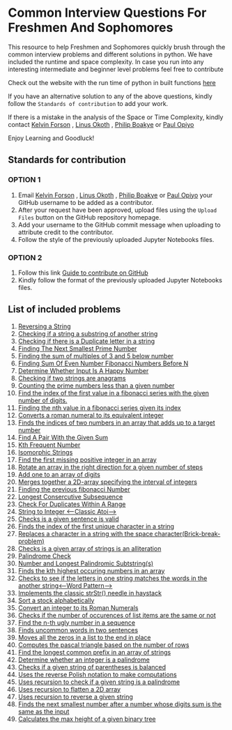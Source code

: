 # Common Interview Questions For Freshmen And Sophomores
This resource to help Freshmen and Sophomores quickly brush through the common interview problems and different solutions in python. We have included the runtime and space complexity. In case you run into any interesting intermediate and beginner level problems feel free to contribute 

Check out the website  with the run time of python in built functions [here](https://wiki.python.org/moin/TimeComplexity)    

If you have an alternative solution to any of the above questions, kindly follow the ```Standards of contribution``` to add your work.

If there is a mistake in the analysis of the Space or Time Complexity, kindly contact [Kelvin Forson](<mailto:KelvinForson2023@u.northwestern.edu>) , [Linus Okoth](<mailto:LinusOkoth2023@u.northwestern.edu>) , [Philip Boakye](<mailto:philip.boakye@minerva.kgi.edu>) or [Paul Opiyo](<mailto:paul.o.otieno@vanderbilt.edu>)

Enjoy Learning and Goodluck!


## Standards for contribution
### OPTION 1
  1. Email [Kelvin Forson](<mailto:KelvinForson2023@u.northwestern.edu>) , [Linus Okoth](<mailto:LinusOkoth2023@u.northwestern.edu>) , [Philip Boakye](<mailto:philip.boakye@minerva.kgi.edu>) or [Paul Opiyo](<mailto:paul.o.otieno@vanderbilt.edu>) your GitHub username to be added as a contributor.
  2. After your request have been approved, upload files using the ```Upload Files``` button on the GitHub repository homepage.
  3. Add your username to the GitHub commit message when uploading to attribute credit to the contributor.
  4. Follow the style of the previously uploaded Jupyter Notebooks files. 
  
### OPTION 2
  1. Follow this link [Guide to contribute on GitHub](https://codeburst.io/a-step-by-step-guide-to-making-your-first-github-contribution-5302260a2940)
  2. Kindly follow the format of the previously uploaded Jupyter Notebooks files.
  
## List of included problems
1. [Reversing a String](https://github.com/Ajuogaaz/Common-Interview-Questions-for-Freshmen-and-Sophomores/blob/master/CheckingIfInSubstring.ipynb)
2. [Checking if a string a substring of another string](https://github.com/Ajuogaaz/Common-Interview-Questions-for-Freshmen-and-Sophomores/blob/master/ReverseString(MicrosoftNewTechnologies%26GoogleSTEP).ipynb)
3. [Checking if there is a Duplicate letter in a string](https://github.com/Ajuogaaz/Common-Interview-Questions-for-Freshmen-and-Sophomores/blob/master/checkDuplicates.ipynb)
4. [Finding The Next Smallest Prime Number](https://github.com/Ajuogaaz/Common-Interview-Questions-for-Freshmen-and-Sophomores/blob/master/FindingTheNextPrimeNumber.ipynb)
5. [Finding the sum of multiples of 3 and 5 below number ](https://github.com/Ajuogaaz/Common-Interview-Questions-for-Freshmen-and-Sophomores/blob/master/Return%20Sum%20of%20all%20Multiples%20of%203%20and%205%20before%20the%20number%20n.ipynb)
6. [Finding Sum Of Even Number Fibonacci Numbers Before N](https://github.com/Ajuogaaz/Common-Interview-Questions-for-Freshmen-and-Sophomores/blob/master/SumOfEvenNumberFibonacciNumbersBeforeN.ipynb)
7. [Determine Whether Input Is A Happy Number](https://github.com/Ajuogaaz/Common-Interview-Questions-for-Freshmen-and-Sophomores/blob/master/DetermineWhetherInputIsAHappyNumber.ipynb)
8. [Checking if two strings are anagrams](https://github.com/Ajuogaaz/Common-Interview-Questions-for-Freshmen-and-Sophomores/blob/master/checkAnagram.ipynb)</br>
9. [Counting the prime numbers less than a given number](https://github.com/Ajuogaaz/Common-Interview-Questions-for-Freshmen-and-Sophomores/blob/master/countPrimes.ipynb)</br>
10. [Find the index of the first value in a fibonacci series with the given number of digits. ](https://github.com/Ajuogaaz/Common-Interview-Questions-for-Freshmen-and-Sophomores/blob/master/indexOfFibonacci.ipynb)</br>
11. [Finding the nth value in a fibonacci series given its index](https://github.com/Ajuogaaz/Common-Interview-Questions-for-Freshmen-and-Sophomores/blob/master/nthFibonacciIndex.ipynb)</br>
12. [Converts a roman numeral to its equivalent integer](https://github.com/Ajuogaaz/Common-Interview-Questions-for-Freshmen-and-Sophomores/blob/master/romanInteger.ipynb)
13. [Finds the indices of two numbers in an array that adds up to a target number](https://github.com/Ajuogaaz/Common-Interview-Questions-for-Freshmen-and-Sophomores/blob/master/twoSum.ipynb)
14. [Find A Pair With the Given Sum](https://github.com/Ajuogaaz/Common-Interview-Questions-for-Freshmen-and-Sophomores/blob/master/%20FindAPairWithGivenSum.ipynb)
15. [Kth Frequent Number](https://github.com/Ajuogaaz/Common-Interview-Questions-for-Freshmen-and-Sophomores/blob/master/%20KthFrequentNumber.ipynb)
16. [Isomorphic Strings](https://github.com/Ajuogaaz/Common-Interview-Questions-for-Freshmen-and-Sophomores/blob/master/IsomorphicStrings.ipynb)
17. [Find the first missing positive integer in an array](https://github.com/Ajuogaaz/Common-Interview-Questions-for-Freshmen-and-Sophomores/blob/master/firstMissingPosInt.ipynb)
18. [Rotate an array in the right direction for a given number of steps](https://github.com/Ajuogaaz/Common-Interview-Questions-for-Freshmen-and-Sophomores/blob/master/rotateArray.ipynb)
19. [Add one to an array of digits](https://github.com/Ajuogaaz/Common-Interview-Questions-for-Freshmen-and-Sophomores/blob/master/plusOne.ipynb)
20. [Merges together a 2D-array specifying the interval of integers](https://github.com/Ajuogaaz/Common-Interview-Questions-for-Freshmen-and-Sophomores/blob/master/mergeOverlappingIntervals.ipynb)
21. [Finding the previous fibonacci Number](https://github.com/Ajuogaaz/Common-Interview-Questions-for-Freshmen-and-Sophomores/blob/master/PreviousFibonacciNumber.ipynb)
22. [Longest Consercutive Subsequence](https://github.com/Ajuogaaz/Common-Interview-Questions-for-Freshmen-and-Sophomores/blob/master/LongestConsercutiveSubsequence.ipynb)
23. [Check For Duplicates Within A Range](https://github.com/Ajuogaaz/Common-Interview-Questions-for-Freshmen-and-Sophomores/blob/master/CheckforDuplicateswithinARange.ipynb)
24. [String to Integer <--Classic Atoi-->](https://github.com/Ajuogaaz/Common-Interview-Questions-for-Freshmen-and-Sophomores/blob/master/atoi.ipynb)
25. [Checks is a given sentence is valid](https://github.com/Ajuogaaz/Common-Interview-Questions-for-Freshmen-and-Sophomores/blob/master/isValidSentence.ipynb)
26. [Finds the index of the first unique character in a string](https://github.com/Ajuogaaz/Common-Interview-Questions-for-Freshmen-and-Sophomores/blob/master/firstUnique.ipynb)
27. [Replaces a character in a string with the space character(Brick-break-problem)](https://github.com/Ajuogaaz/Common-Interview-Questions-for-Freshmen-and-Sophomores/blob/master/brickBreak.ipynb)
28. [Checks is a given array of strings is an alliteration](https://github.com/Ajuogaaz/Common-Interview-Questions-for-Freshmen-and-Sophomores/blob/master/isAlliteration.ipynb)
29. [Palindrome Check](https://github.com/Ajuogaaz/Common-Interview-Questions-for-Freshmen-and-Sophomores/blob/master/isPalindrome.ipynb)
30. [Number and Longest Palindromic Subtstring(s)](https://github.com/Ajuogaaz/Common-Interview-Questions-for-Freshmen-and-Sophomores/blob/master/Number%20and%20Longest%20Palindromic%20Substring(s).py)
31. [Finds the kth highest occuring numbers in an array](https://github.com/Ajuogaaz/Common-Interview-Questions-for-Freshmen-and-Sophomores/blob/master/kthFrequentNumber.ipynb)
32. [Checks to see if the letters in one string matches the words in the another string<--Word Pattern-->](https://github.com/Ajuogaaz/Common-Interview-Questions-for-Freshmen-and-Sophomores/blob/master/wordPattern.ipynb)
33. [Implements the classic strStr() needle in haystack](https://github.com/Ajuogaaz/Common-Interview-Questions-for-Freshmen-and-Sophomores/blob/master/strStr().ipynb)
34. [Sort a stock alphabetically](https://github.com/Ajuogaaz/Common-Interview-Questions-for-Freshmen-and-Sophomores/blob/master/alphabeticalStocks.ipynb)
35. [Convert an integer to its Roman Numerals](https://github.com/Ajuogaaz/Common-Interview-Questions-for-Freshmen-and-Sophomores/blob/master/IntToRoman.ipynb)
36. [Checks if the number of occurences of list items are the same or not](https://github.com/Ajuogaaz/Common-Interview-Questions-for-Freshmen-and-Sophomores/blob/master/uniqueOccurence.ipynb)
37. [Find the n-th ugly number in a sequence](https://github.com/Ajuogaaz/Common-Interview-Questions-for-Freshmen-and-Sophomores/blob/master/UglyNumbers.ipynb)
38. [Finds uncommon words in two sentences](https://github.com/Ajuogaaz/Common-Interview-Questions-for-Freshmen-and-Sophomores/blob/master/uncommonWordsInSentence.ipynb)
39. [Moves all the zeros in a list to the end in place](https://github.com/Ajuogaaz/Common-Interview-Questions-for-Freshmen-and-Sophomores/blob/master/moveZeros.ipynb)
40. [Computes the pascal triangle based on the number of rows](https://github.com/Ajuogaaz/Common-Interview-Questions-for-Freshmen-and-Sophomores/blob/master/pascalTriangle.py)
41. [Find the longest common prefix in an array of strings](https://github.com/Ajuogaaz/Common-Interview-Questions-for-Freshmen-and-Sophomores/blob/master/longestCommonPrefix.ipynb)
42. [Determine whether an integer is a palindrome](https://github.com/Ajuogaaz/Common-Interview-Questions-for-Freshmen-and-Sophomores/blob/master/isPalindromeInt.ipynb)
43. [Checks if a given string of parentheses is balanced](https://github.com/Ajuogaaz/Common-Interview-Questions-for-Freshmen-and-Sophomores/blob/master/isValidParentheses.ipynb)
44. [Uses the reverse Polish notation to make computations](https://github.com/Ajuogaaz/Common-Interview-Questions-for-Freshmen-and-Sophomores/blob/master/postFix.ipynb)
45. [Uses recursion to check if a given string is a palindrome](https://github.com/Ajuogaaz/Common-Interview-Questions-for-Freshmen-and-Sophomores/blob/master/recursivePalindrome.ipynb)
46. [Uses recursion to flatten a 2D array](https://github.com/Ajuogaaz/Common-Interview-Questions-for-Freshmen-and-Sophomores/blob/master/flattenArray.ipynb)
47. [Uses recursion to reverse a given string](https://github.com/Ajuogaaz/Common-Interview-Questions-for-Freshmen-and-Sophomores/blob/master/recursive%20Reverse%20String.ipynb)
48. [Finds the next smallest number after a number whose digits sum is the same as the input](https://github.com/Ajuogaaz/Common-Interview-Questions-for-Freshmen-and-Sophomores/blob/master/Smallest%20Sum.ipynb)
49. [Calculates the max height of a given binary tree](https://github.com/Ajuogaaz/Common-Interview-Questions-for-Freshmen-and-Sophomores/blob/master/Maximum%20Height%20of%20a%20Binary%20Tree.ipynb)
